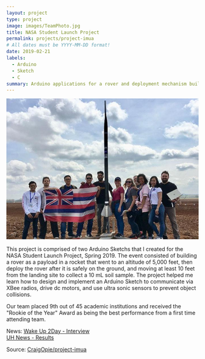 ```yaml
---
layout: project
type: project
image: images/TeamPhoto.jpg
title: NASA Student Launch Project
permalink: projects/project-imua
# All dates must be YYYY-MM-DD format!
date: 2019-02-21
labels:
  - Arduino
  - Sketch
  - C
summary: Arduino applications for a rover and deployment mechanism built for the NASA Student Launch Project 2019.
---
```


<img class="ui medium right floated rounded image" src="../images/TeamPhoto.jpg">

This project is comprised of two Arduino Sketchs that I created for the NASA Student Launch Project, Spring 2019. The event consisted of building a rover as a payload in a rocket that went to an altitude of 5,000 feet, then deploy the rover after it is safely on the ground, and moving at least 10 feet from the landing site to collect a 10 mL soil sample.  The project helped me learn how to design and implement an Arduino Sketch to communicate via XBee radios, drive dc motors, and use ultra sonic sensors to prevent object collisions.  

Our team placed 9th out of 45 academic institutions and received the "Rookie of the Year" Award as being the best performance from a first time attending team.
 
News: 
<a href="https://www.youtube.com/watch?v=1oqxiB8lYZA">Wake Up 2Day - Interview</a><br />
<a href="https://www.hawaii.edu/news/2019/05/16/project-imua-nasa-rookie-award/">UH News - Results</a>

Source: <a href="https://github.com/CraigOpie/project-imua"><i class="large github icon"></i>CraigOpie/project-imua</a>

